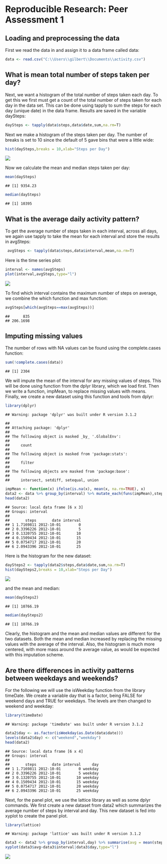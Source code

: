 # Reproducible Research: Peer Assessment 1


## Loading and preprocessing the data

First we read the data in and assign it to a data frame called data:



```r
data <- read.csv("C:\\Users\\gilbert\\Documents\\activity.csv")
```



## What is mean total number of steps taken per day?

Next, we want a histogram of the total number of steps taken each day.  To get this we first must get a count of the total number of steps taken for each day in the data set.  This can be done using tapply to sum the steps for each day (unique date) in the data frame.  Results are saved in the variable daySteps:



```r
daySteps <- tapply(data$steps,data$date,sum,na.rm=T)
```


Next we make a histogram of the steps taken per day.  The number of breaks is set to 10 since the default of 5 gave bins that were a little wide:


```r
hist(daySteps,breaks = 10,xlab="Steps per Day")
```

![](./PA1_template_files/figure-html/unnamed-chunk-3-1.png) 

Now we calculate the mean and median steps taken per day:


```r
mean(daySteps)
```

```
## [1] 9354.23
```

```r
median(daySteps)
```

```
## [1] 10395
```

## What is the average daily activity pattern?

To get the average number of steps taken in each interval, across all days, we again use tapply to take the mean for each interval and store the results in avgSteps:


```r
 avgSteps <- tapply(data$steps,data$interval,mean,na.rm=T)
```

Here is the time series plot:


```r
interval <- names(avgSteps)
plot(interval,avgSteps,type="l")
```

![](./PA1_template_files/figure-html/unnamed-chunk-6-1.png) 

To find which interval contains the maximum number of steps on average, we combine the which function and max function:


```r
avgSteps[which(avgSteps==max(avgSteps))]
```

```
##      835 
## 206.1698
```

## Imputing missing values

The number of rows with NA values can be found using the complete.cases function:


```r
sum(!complete.cases(data))
```

```
## [1] 2304
```

We will impute the mean of the interval for any missing values of steps.  This will be done using function from the dplyr library, which we load first.  Then we write a function, impMean, to replace missing values with means. Finally, we create a new dataset using this function and tools from dplyr:


```r
library(dplyr)
```

```
## Warning: package 'dplyr' was built under R version 3.1.2
```

```
## 
## Attaching package: 'dplyr'
## 
## The following object is masked _by_ '.GlobalEnv':
## 
##     count
## 
## The following object is masked from 'package:stats':
## 
##     filter
## 
## The following objects are masked from 'package:base':
## 
##     intersect, setdiff, setequal, union
```

```r
impMean <- function(x) ifelse(is.na(x), mean(x, na.rm=TRUE), x)
data2 <- data %>% group_by(interval) %>% mutate_each(funs(impMean),steps)
head(data2)
```

```
## Source: local data frame [6 x 3]
## Groups: interval
## 
##       steps       date interval
## 1 1.7169811 2012-10-01        0
## 2 0.3396226 2012-10-01        5
## 3 0.1320755 2012-10-01       10
## 4 0.1509434 2012-10-01       15
## 5 0.0754717 2012-10-01       20
## 6 2.0943396 2012-10-01       25
```

Here is the histogram for the new dataset:

```r
daySteps2 <- tapply(data2$steps,data$date,sum,na.rm=T)
hist(daySteps2,breaks = 10,xlab="Steps per Day")
```

![](./PA1_template_files/figure-html/unnamed-chunk-10-1.png) 

and the mean and median:


```r
mean(daySteps2)
```

```
## [1] 10766.19
```

```r
median(daySteps2)
```

```
## [1] 10766.19
```

Clearly, the histogram and the mean and median values are different for the two datasets.  Both the mean and median increased by replacing the missing values with the average of the interval.  Also, the histogram is much more centered, with more mass around the average value, as would be expected with this imputation scheme.
## Are there differences in activity patterns between weekdays and weekends?

For the following we will use the isWeekday function from the library timeDate. We create a variable day that is a factor, being FALSE for weekend days and TRUE for weekdays.  The levels are then changed to weekend and weekday:


```r
library(timeDate)
```

```
## Warning: package 'timeDate' was built under R version 3.1.2
```

```r
data2$day <- as.factor(isWeekday(as.Date(data$date)))
levels(data2$day) <- c("weekend","weekday")
head(data2)
```

```
## Source: local data frame [6 x 4]
## Groups: interval
## 
##       steps       date interval     day
## 1 1.7169811 2012-10-01        0 weekday
## 2 0.3396226 2012-10-01        5 weekday
## 3 0.1320755 2012-10-01       10 weekday
## 4 0.1509434 2012-10-01       15 weekday
## 5 0.0754717 2012-10-01       20 weekday
## 6 2.0943396 2012-10-01       25 weekday
```

Next, for the panel plot, we use the lattice library as well as some dplyr commands.  We first create a new dataset from data2 which summarizes the average number of steps by interval and day.  This new dataset is fed into xyplot to create the panel plot.


```r
library(lattice)
```

```
## Warning: package 'lattice' was built under R version 3.1.2
```

```r
data3 <- data2 %>% group_by(interval,day) %>% summarise(avg = mean(steps))
xyplot(data3$avg~data3$interval|data3$day,type="l")
```

![](./PA1_template_files/figure-html/unnamed-chunk-13-1.png) 

